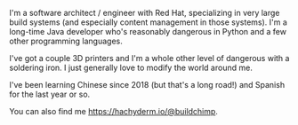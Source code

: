 I'm a software architect / engineer with Red Hat, specializing in very large build systems (and especially content management in those systems). I'm a long-time Java developer who's reasonably dangerous in Python and a few other programming languages.

I've got a couple 3D printers and I'm a whole other level of dangerous with a soldering iron. I just generally love to modify the world around me.

I've been learning Chinese since 2018 (but that's a long road!) and Spanish for the last year or so.

You can also find me <a rel="me" href="https://hachyderm.io/@buildchimp">https://hachyderm.io/@buildchimp</a>.
